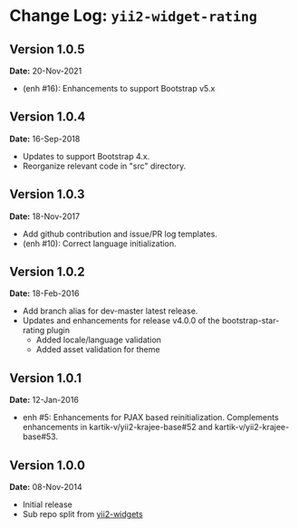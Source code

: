 # Change Log: `yii2-widget-rating`

## Version 1.0.5

**Date:** 20-Nov-2021

- (enh #16): Enhancements to support Bootstrap v5.x

## Version 1.0.4

**Date:** 16-Sep-2018

- Updates to support Bootstrap 4.x.
- Reorganize relevant code in "src" directory.

## Version 1.0.3

**Date:** 18-Nov-2017

- Add github contribution and issue/PR log templates.
- (enh #10): Correct language initialization.

## Version 1.0.2

**Date:** 18-Feb-2016

- Add branch alias for dev-master latest release.
- Updates and enhancements for release v4.0.0 of the bootstrap-star-rating plugin
  - Added locale/language validation
  - Added asset validation for theme

## Version 1.0.1

**Date:** 12-Jan-2016

- enh #5: Enhancements for PJAX based reinitialization. Complements enhancements in kartik-v/yii2-krajee-base#52 and kartik-v/yii2-krajee-base#53.

## Version 1.0.0

**Date:** 08-Nov-2014

- Initial release
- Sub repo split from [yii2-widgets](https://github.com/kartik-v/yii2-widgets)
